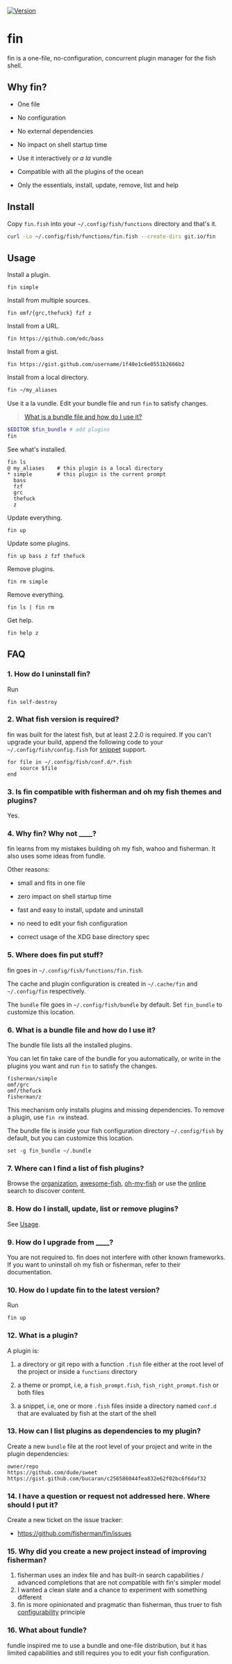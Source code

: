 [![Version][version-badge]][version-link]

[version-badge]: https://img.shields.io/badge/latest-v1.0.0-44cc11.svg?style=flat-square
[version-link]: https://github.com/fisherman/fin/releases

# fin

fin is a one-file, no-configuration, concurrent plugin manager for the fish shell.

## Why fin?

* One file

* No configuration

* No external dependencies

* No impact on shell startup time

* Use it interactively or _a la_ vundle

* Compatible with all the plugins of the ocean

* Only the essentials, install, update, remove, list and help

## Install

Copy `fin.fish` into your `~/.config/fish/functions` directory and that's it.

```sh
curl -Lo ~/.config/fish/functions/fin.fish --create-dirs git.io/fin
```

## Usage

Install a plugin.

```
fin simple
```

Install from multiple sources.

```
fin omf/{grc,thefuck} fzf z
```

Install from a URL.

```
fin https://github.com/edc/bass
```

Install from a gist.

```
fin https://gist.github.com/username/1f40e1c6e0551b2666b2
```

Install from a local directory.

```sh
fin ~/my_aliases
```

Use it a la vundle. Edit your bundle file and run `fin` to satisfy changes.

> [What is a bundle file and how do I use it?][bundle]

```sh
$EDITOR $fin_bundle # add plugins
fin
```

See what's installed.

```
fin ls
@ my_aliases    # this plugin is a local directory
* simple        # this plugin is the current prompt
  bass
  fzf
  grc
  thefuck
  z
```

Update everything.

```
fin up
```

Update some plugins.

```
fin up bass z fzf thefuck
```

Remove plugins.

```
fin rm simple
```

Remove everything.

```
fin ls | fin rm
```

Get help.

```
fin help z
```

## FAQ

### 1. How do I uninstall fin?

Run

```fish
fin self-destroy
```

### 2. What fish version is required?

fin was built for the latest fish, but at least 2.2.0 is required. If you can't upgrade your build, append the following code to your `~/.config/fish/config.fish` for [snippet](https://github.com/fisherman/fin/blob/master/faq.md#12-what-is-a-plugin) support.

```fish
for file in ~/.config/fish/conf.d/*.fish
    source $file
end
```

### 3. Is fin compatible with fisherman and oh my fish themes and plugins?

Yes.

### 4. Why fin? Why not ____?

fin learns from my mistakes building oh my fish, wahoo and fisherman. It also uses some ideas from fundle.

Other reasons:

* small and fits in one file

* zero impact on shell startup time

* fast and easy to install, update and uninstall

* no need to edit your fish configuration

* correct usage of the XDG base directory spec

### 5. Where does fin put stuff?

fin goes in `~/.config/fish/functions/fin.fish`.

The cache and plugin configuration is created in `~/.cache/fin` and `~/.config/fin` respectively.

The `bundle` file goes in `~/.config/fish/bundle` by default. Set `fin_bundle` to customize this location.

### 6. What is a bundle file and how do I use it?

The bundle file lists all the installed plugins.

You can let fin take care of the bundle for you automatically, or write in the plugins you want and run `fin` to satisfy the changes.

```
fisherman/simple
omf/grc
omf/thefuck
fisherman/z
```

This mechanism only installs plugins and missing dependencies. To remove a plugin, use `fin rm` instead.

The bundle file is inside your fish configuration directory `~/.config/fish` by default, but you can customize this location.

```
set -g fin_bundle ~/.bundle
```

### 7. Where can I find a list of fish plugins?

Browse the [organization], [awesome-fish], [oh-my-fish] or use the [online] search to discover content.

### 8. How do I install, update, list or remove plugins?

See [Usage].

### 9. How do I upgrade from ____?

You are not required to. fin does not interfere with other known frameworks. If you want to uninstall oh my fish or fisherman, refer to their documentation.

### 10. How do I update fin to the latest version?

Run

```
fin up
```

### 12. What is a plugin?

A plugin is:

1. a directory or git repo with a function `.fish` file either at the root level of the project or inside a `functions` directory

2. a theme or prompt, i.e, a `fish_prompt.fish`, `fish_right_prompt.fish` or both files

3. a snippet, i.e, one or more `.fish` files inside a directory named `conf.d` that are evaluated by fish at the start of the shell

### 13. How can I list plugins as dependencies to my plugin?

Create a new `bundle` file at the root level of your project and write in the plugin dependencies:

```fish
owner/repo
https://github.com/dude/sweet
https://gist.github.com/bucaran/c256586044fea832e62f02bc6f6daf32
```

### 14. I have a question or request not addressed here. Where should I put it?

Create a new ticket on the issue tracker:

* https://github.com/fisherman/fin/issues

### 15. Why did you create a new project instead of improving fisherman?

1. fisherman uses an index file and has built-in search capabilities / advanced completions that are not  compatible with fin's simpler model
2. I wanted a clean slate and a chance to experiment with something different
3. fin is more opinionated and pragmatic than fisherman, thus truer to fish [configurability] principle

### 16. What about fundle?

fundle inspired me to use a bundle and one-file distribution, but it has limited capabilities and still requires you to edit your fish configuration.

[organization]: https://github.com/fisherman
[oh-my-fish]: https://github.com/oh-my-fish
[awesome-fish]: https://github.com/bucaran/awesome-fish
[online]: http://fisherman.sh/#search
[Usage]: https://github.com/fisherman/fin#usage
[configurability]: http://fishshell.com/docs/current/design.html#design-configurability
[bundle]: https://github.com/fisherman/fin#6-what-is-a-bundle-file-and-how-do-i-use-it
